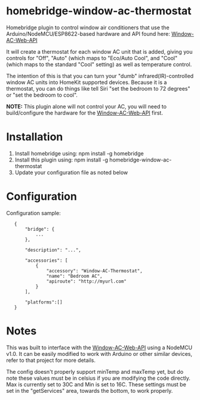 # homebridge-window-ac-thermostat

Homebridge plugin to control window air conditioners that use the Arduino/NodeMCU/ESP8622-based hardware and API found here: [Window-AC-Web-API](https://github.com/dippnerd/Window-AC-Web-API)

It will create a thermostat for each window AC unit that is added, giving you controls for "Off", "Auto" (which maps to "Eco/Auto Cool", and "Cool" (which maps to the standard "Cool" setting) as well as temperature control. 

The intention of this is that you can turn your "dumb" infrared(IR)-controlled window AC units into HomeKit supported devices. Because it is a thermostat, you can do things like tell Siri "set the bedroom to 72 degrees" or "set the bedroom to cool". 

**NOTE:** This plugin alone will not control your AC, you will need to build/configure the hardware for the [Window-AC-Web-API](https://github.com/dippnerd/Window-AC-Web-API) first. 

# Installation

1. Install homebridge using: npm install -g homebridge
2. Install this plugin using: npm install -g homebridge-window-ac-thermostat
3. Update your configuration file as noted below

# Configuration

Configuration sample:

 ```
    {
        "bridge": {
            ...
        },
        
        "description": "...",

        "accessories": [
            {
                "accessory": "Window-AC-Thermostat",
                "name": "Bedroom AC",
                "apiroute": "http://myurl.com"
            }
        ],

        "platforms":[]
    }
```

# Notes

This was built to interface with the [Window-AC-Web-API](https://github.com/dippnerd/Window-AC-Web-API) using a NodeMCU v1.0. It can be easily modified to work with Arduino or other similar devices, refer to that project for more details. 

The config doesn't properly support minTemp and maxTemp yet, but do note these values must be in celsius if you are modifying the code directly. Max is currently set to 30C and Min is set to 16C. These settings must be set in the "getServices" area, towards the bottom, to work properly. 
